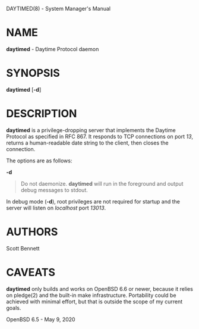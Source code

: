 DAYTIMED(8) - System Manager's Manual

# NAME

**daytimed** - Daytime Protocol daemon

# SYNOPSIS

**daytimed**
\[**-d**]

# DESCRIPTION

**daytimed**
is a privilege-dropping server that implements the Daytime Protocol as specified in
RFC 867.
It responds to TCP connections on port
*13*,
returns a human-readable date string to the client,
then closes the connection.

The options are as follows:

**-d**

> Do not daemonize.
> **daytimed**
> will run in the foreground and output debug messages to stdout.

In debug mode
(**-d**),
root privileges are not required for startup and the server will listen on
*localhost*
port
*13013*.

# AUTHORS

Scott Bennett

# CAVEATS

**daytimed**
only builds and works on
OpenBSD 6.6
or newer, because it relies on
pledge(2)
and the built-in make infrastructure.
Portability could be achieved with minimal effort, but that is outside the scope of my
current goals.

OpenBSD 6.5 - May 9, 2020
